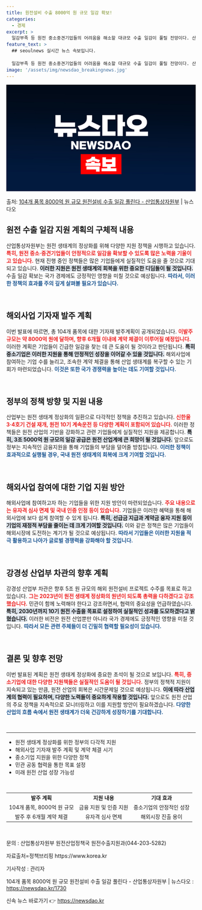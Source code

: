 ```yaml
---
title: 원전설비 수출 8000억 원 규모 일감 확보!
categories:
  - 경제
excerpt: >
  일감부족 등 원전 중소중견기업들의 어려움을 해소할 대규모 수출 일감이 풀릴 전망이다. 산업통상자원부는 윤석열…
feature_text: >
  ## seoulnews 실시간 뉴스 속보입니다.

  일감부족 등 원전 중소중견기업들의 어려움을 해소할 대규모 수출 일감이 풀릴 전망이다. 산업통상자원부는 윤석열…
image: '/assets/img/newsdao_breakingnews.jpg'
---
```


![뉴스다오 속보](/assets/img/newsdao_breakingnews.jpg)

<p>출처: <a href="https://newsdao.kr/1730" rel="dofollow">104개 품목 8000억 원 규모 원전설비 수출 일감 풀린다 - 산업통상자원부</a> | 뉴스다오</p>

<h2 data-ke-size="size26">원전 수출 일감 지원 계획의 구체적 내용</h2>

<p data-ke-size="size16">산업통상자원부는 원전 생태계의 정상화를 위해 다양한 지원 정책을 시행하고 있습니다. <b><span style="color: #ee2323;">특히, 원전 중소·중견기업들이 안정적으로 일감을 확보할 수 있도록 많은 노력을 기울이고 있습니다.</span></b> 현재 진행 중인 정책들은 많은 기업들에게 실질적인 도움을 줄 것으로 기대되고 있습니다. <b><span style="background-color: #21538527;">이러한 지원은 원전 생태계의 회복을 위한 중요한 디딤돌이 될 것입니다.</span></b> 수출 일감 확보는 국가 경제에도 긍정적인 영향을 미칠 것으로 예상됩니다. <b><span style="color: #1a5490;">따라서, 이러한 정책의 효과를 주의 깊게 살펴볼 필요가 있습니다.</span></b></p>

<p data-ke-size="size16">&nbsp;</p>

<h2 data-ke-size="size26">해외사업 기자재 발주 계획</h2>

<p data-ke-size="size16">이번 발표에 따르면, 총 104개 품목에 대한 기자재 발주계획이 공개되었습니다. <b><span style="color: #ee2323;">이발주 규모는 약 8000억 원에 달하며, 향후 6개월 이내에 계약 체결이 이루어질 예정입니다.</span></b> 이러한 계획은 기업들이 긴급한 일감을 찾는 데 큰 도움이 될 것이라고 판단됩니다. <b><span style="background-color: #21538527;">특히 중소기업은 이러한 지원을 통해 안정적인 성장을 이어갈 수 있을 것입니다.</span></b> 해외사업에 참여하는 기업 수를 늘리고, 조속한 계약 체결을 통해 산업 생태계를 복구할 수 있는 기회가 마련되었습니다. <b><span style="color: #1a5490;">이것은 또한 국가 경쟁력을 높이는 데도 기여할 것입니다.</span></b></p>

<p data-ke-size="size16">&nbsp;</p>

<h2 data-ke-size="size26">정부의 정책 방향 및 지원 내용</h2>

<p data-ke-size="size16">산업부는 원전 생태계 정상화의 일환으로 다각적인 정책을 추진하고 있습니다. <b><span style="color: #ee2323;">신한울 3·4호기 건설 재개, 원전 10기 계속운전 등 다양한 계획이 포함되어 있습니다.</span></b> 이러한 정책들은 원전 산업의 기반을 강화하고 관련 기업들에게 실질적인 지원을 제공합니다. <b><span style="background-color: #21538527;">특히, 3조 5000억 원 규모의 일감 공급은 원전 산업계에 큰 희망이 될 것입니다.</span></b> 앞으로도 정부는 지속적인 금융지원을 통해 기업들의 부담을 덜어줄 방침입니다. <b><span style="color: #1a5490;">이러한 정책이 효과적으로 실행될 경우, 국내 원전 생태계의 회복에 크게 기여할 것입니다.</span></b></p>

<p data-ke-size="size16">&nbsp;</p>

<h2 data-ke-size="size26">해외사업 참여에 대한 기업 지원 방안</h2>

<p data-ke-size="size16">해외사업에 참여하고자 하는 기업들을 위한 지원 방안이 마련되었습니다. <b><span style="color: #ee2323;">주요 내용으로는 유자격 심사 면제 및 국내 인증 인정 등이 있습니다.</span></b> 기업들은 이러한 혜택을 통해 해외사업에 보다 쉽게 참여할 수 있게 됩니다. <b><span style="background-color: #21538527;">특히, 선급금 지급과 계약금 융자 지원 등이 기업의 재정적 부담을 줄이는 데 크게 기여할 것입니다.</span></b> 이와 같은 정책은 많은 기업들이 해외시장에 도전하는 계기가 될 것으로 예상됩니다. <b><span style="color: #1a5490;">따라서 기업들은 이러한 지원을 적극 활용하고 나아가 글로벌 경쟁력을 강화해야 할 것입니다.</span></b></p>

<p data-ke-size="size16">&nbsp;</p>

<h2 data-ke-size="size26">강경성 산업부 차관의 향후 계획</h2>

<p data-ke-size="size16">강경성 산업부 차관은 향후 5조 원 규모의 해외 원전설비 프로젝트 수주를 목표로 하고 있습니다. <b><span style="color: #ee2323;">그는 2023년이 원전 생태계 정상화의 원년이 되도록 총력을 다하겠다고 강조했습니다.</span></b> 민관이 함께 노력해야 한다고 강조하면서, 협력의 중요성을 언급하였습니다. <b><span style="background-color: #21538527;">특히, 2030년까지 10기 원전 수출을 목표로 설정하여 실질적인 성과를 도모하겠다고 밝혔습니다.</span></b> 이러한 비전은 원전 산업뿐만 아니라 국가 경제에도 긍정적인 영향을 미칠 것입니다. <b><span style="color: #1a5490;">따라서 모든 관련 주체들이 더 긴밀히 협력할 필요성이 있습니다.</span></b></p>

<p data-ke-size="size16">&nbsp;</p>

<h2 data-ke-size="size26">결론 및 향후 전망</h2>

<p data-ke-size="size16">이번 발표된 계획은 원전 생태계 정상화에 중요한 초석이 될 것으로 보입니다. <b><span style="color: #ee2323;">특히, 중소기업에 대한 다양한 지원책들은 실질적인 도움이 될 것입니다.</span></b> 정부의 정책적 지원이 지속되고 있는 만큼, 원전 산업의 회복은 시간문제일 것으로 예상됩니다. <b><span style="background-color: #21538527;">이에 따라 산업계의 협력이 필요하며, 다양한 노력들이 중요하게 작용할 것입니다.</span></b> 앞으로도 원전 산업의 주요 정책을 지속적으로 모니터링하고 이를 지원할 방안이 필요하겠습니다. <b><span style="color: #1a5490;">다양한 산업의 흐름 속에서 원전 생태계가 더욱 건강하게 성장하기를 기대합니다.</span></b></p>

<p data-ke-size="size16">&nbsp;</p>

<hr>

<ul>
  <li>원전 생태계 정상화를 위한 정부의 다각적 지원</li>
  <li>해외사업 기자재 발주 계획 및 계약 체결 시기</li>
  <li>중소기업 지원을 위한 다양한 정책</li>
  <li>민관 공동 협력을 통한 목표 설정</li>
  <li>미래 원전 산업 성장 가능성</li>
</ul>

<p data-ke-size="size16">&nbsp;</p>

<table>

<tr>
<td style="text-align: center; height: 17px;"><b>발주 계획</b></td>
<td style="text-align: center; height: 17px;"><b>지원 내용</b></td>
<td style="text-align: center; height: 17px;"><b>기대 효과</b></td>
</tr>

<tr>
<td style="text-align: center; height: 17px;">104개 품목, 8000억 원 규모</td>
<td style="text-align: center; height: 17px;">금융 지원 및 인증 지원</td>
<td style="text-align: center; height: 17px;">중소기업의 안정적인 성장</td>
</tr>

<tr>
<td style="text-align: center; height: 17px;">발주 후 6개월 계약 체결</td>
<td style="text-align: center; height: 17px;">유자격 심사 면제</td>
<td style="text-align: center; height: 17px;">해외시장 진출 용이</td>
</tr>

</table> 

<p data-ke-size="size16">&nbsp;</p>

<p data-ke-size="size16">문의 : 산업통상자원부 원전산업정책국 원전수출지원과(044-203-5282)</p> 

<p data-ke-size="size16">자료출처=정책브리핑 https://www.korea.kr</p> 

<p data-ke-size="size16">기사작성 : 관리자</p>

<p data-ke-size="size16">104개 품목 8000억 원 규모 원전설비 수출 일감 풀린다 - 산업통상자원부 | 뉴스다오  : <a href="https://newsdao.kr/1730">https://newsdao.kr/1730</a></p> 

신속 뉴스 바로가기 👉 <a href="https://newsdao.kr" rel="dofollow">https://newsdao.kr</a>


